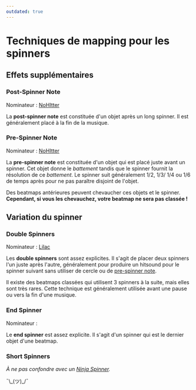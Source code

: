 ```yaml
---
outdated: true
---
```


# Techniques de mapping pour les spinners

## Effets supplémentaires

### Post-Spinner Note

Nominateur : [NoHItter](https://osu.ppy.sh/users/124455)

La **post-spinner note** est constituée d'un objet après un long spinner.
Il est généralement placé à la fin de la musique.

### Pre-Spinner Note

Nominateur : [NoHItter](https://osu.ppy.sh/users/124455)

La **pre-spinner note** est constituée d'un objet qui est placé juste avant un spinner.
Cet objet donne le *battement* tandis que le spinner fournit la résolution de ce *battement*.
Le spinner suit généralement 1/2, 1/3/ 1/4 ou 1/6 de temps après pour ne pas paraître disjoint de l'objet.

Des beatmaps antérieures peuvent chevaucher ces objets et le spinner.
**Cependant, si vous les chevauchez, votre beatmap ne sera pas classée !**

## Variation du spinner

### Double Spinners

Nominateur : [Lilac](https://osu.ppy.sh/users/58197)

Les **double spinners** sont assez explicites.
Il s'agit de placer deux spinners l'un juste après l'autre, généralement pour produire un hitsound pour le spinner suivant sans utiliser de cercle ou de [pre-spinner note](#pre-spinner-note).

Il existe des beatmaps classées qui utilisent 3 spinners à la suite, mais elles sont très rares.
Cette technique est généralement utilisée avant une pause ou vers la fin d'une musique.

### End Spinner

Nominateur :

Le **end spinner** est assez explicite.
Il s'agit d'un spinner qui est le dernier objet d'une beatmap.

### Short Spinners

*À ne pas confondre avec un [Ninja Spinner](/wiki/Mapping_techniques/Unrankable#ninja-spinners).*

¯\\\_(ツ)\_/¯
